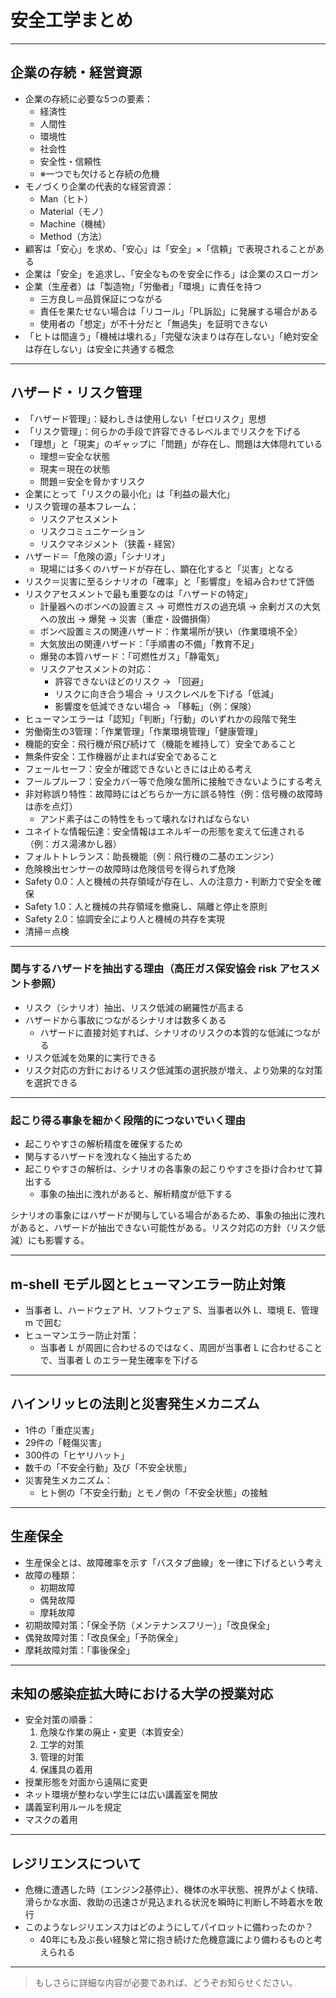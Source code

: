 # 安全工学まとめ
---

## 企業の存続・経営資源
- 企業の存続に必要な5つの要素：
    - 経済性
    - 人間性
    - 環境性
    - 社会性
    - 安全性・信頼性
    - ※一つでも欠けると存続の危機
- モノづくり企業の代表的な経営資源：
    - Man（ヒト）
    - Material（モノ）
    - Machine（機械）
    - Method（方法）
- 顧客は「安心」を求め、「安心」は「安全」×「信頼」で表現されることがある
- 企業は「安全」を追求し、「安全なものを安全に作る」は企業のスローガン
- 企業（生産者）は「製造物」「労働者」「環境」に責任を持つ
    - 三方良し＝品質保証につながる
    - 責任を果たせない場合は「リコール」「PL訴訟」に発展する場合がある
    - 使用者の「想定」が不十分だと「無過失」を証明できない
- 「ヒトは間違う」「機械は壊れる」「完璧な決まりは存在しない」「絶対安全は存在しない」は安全に共通する概念

---

## ハザード・リスク管理
- 「ハザード管理」：疑わしきは使用しない「ゼロリスク」思想
- 「リスク管理」：何らかの手段で許容できるレベルまでリスクを下げる
- 「理想」と「現実」のギャップに「問題」が存在し、問題は大体隠れている
    - 理想＝安全な状態
    - 現実＝現在の状態
    - 問題＝安全を脅かすリスク
- 企業にとって「リスクの最小化」は「利益の最大化」
- リスク管理の基本フレーム：
    - リスクアセスメント
    - リスクコミュニケーション
    - リスクマネジメント（狭義・経営）
- ハザード＝「危険の源」「シナリオ」
    - 現場には多くのハザードが存在し、顕在化すると「災害」となる
- リスク＝災害に至るシナリオの「確率」と「影響度」を組み合わせて評価
- リスクアセスメントで最も重要なのは「ハザードの特定」
    - 計量器へのボンベの設置ミス → 可燃性ガスの過充填 → 余剰ガスの大気への放出 → 爆発 → 災害（重症・設備損傷）
    - ボンベ設置ミスの関連ハザード：作業場所が狭い（作業環境不全）
    - 大気放出の関連ハザード：「手順書の不備」「教育不足」
    - 爆発の本質ハザード：「可燃性ガス」「静電気」
    - リスクアセスメントの対応：
        - 許容できないほどのリスク → 「回避」
        - リスクに向き合う場合 → リスクレベルを下げる「低減」
        - 影響度を低減できない場合 → 「移転」（例：保険）
- ヒューマンエラーは「認知」「判断」「行動」のいずれかの段階で発生
- 労働衛生の3管理：「作業管理」「作業環境管理」「健康管理」
- 機能的安全：飛行機が飛び続けて（機能を維持して）安全であること
- 無条件安全：工作機器が止まれば安全であること
- フェールセーフ：安全が確認できないときには止める考え
- フールプルーフ：安全カバー等で危険な箇所に接触できないようにする考え
- 非対称誤り特性：故障時にはどちらか一方に誤る特性（例：信号機の故障時は赤を点灯）
    - アンド素子はこの特性をもって壊れなければならない
- ユネイトな情報伝達：安全情報はエネルギーの形態を変えて伝達される（例：ガス湯沸かし器）
- フォルトトレランス：助長機能（例：飛行機の二基のエンジン）
- 危険検出センサーの故障時は危険信号を得られず危険
- Safety 0.0：人と機械の共存領域が存在し、人の注意力・判断力で安全を確保
- Safety 1.0：人と機械の共存領域を撤廃し、隔離と停止を原則
- Safety 2.0：協調安全により人と機械の共存を実現
- 清掃＝点検

---

### 関与するハザードを抽出する理由（高圧ガス保安協会 risk アセスメント参照）
- リスク（シナリオ）抽出、リスク低減の網羅性が高まる
- ハザードから事故につながるシナリオは数多くある
    - ハザードに直接対処すれば、シナリオのリスクの本質的な低減につながる
- リスク低減を効果的に実行できる
- リスク対応の方針におけるリスク低減策の選択肢が増え、より効果的な対策を選択できる

---

### 起こり得る事象を細かく段階的につないでいく理由
- 起こりやすさの解析精度を確保するため
- 関与するハザードを洩れなく抽出するため
- 起こりやすさの解析は、シナリオの各事象の起こりやすさを掛け合わせて算出する
    - 事象の抽出に洩れがあると、解析精度が低下する

シナリオの事象にはハザードが関与している場合があるため、事象の抽出に洩れがあると、ハザードが抽出できない可能性がある。リスク対応の方針（リスク低減）にも影響する。

---

## m-shell モデル図とヒューマンエラー防止対策
- 当事者 L、ハードウェア H、ソフトウェア S、当事者以外 L、環境 E、管理 m で囲む
- ヒューマンエラー防止対策：
    - 当事者 L が周囲に合わせるのではなく、周囲が当事者 L に合わせることで、当事者 L のエラー発生確率を下げる

---

## ハインリッヒの法則と災害発生メカニズム
- 1件の「重症災害」
- 29件の「軽傷災害」
- 300件の「ヒヤリハット」
- 数千の「不安全行動」及び「不安全状態」
- 災害発生メカニズム：
    - ヒト側の「不安全行動」とモノ側の「不安全状態」の接触

---

## 生産保全
- 生産保全とは、故障確率を示す「バスタブ曲線」を一律に下げるという考え
- 故障の種類：
    - 初期故障
    - 偶発故障
    - 摩耗故障
- 初期故障対策：「保全予防（メンテナンスフリー）」「改良保全」
- 偶発故障対策：「改良保全」「予防保全」
- 摩耗故障対策：「事後保全」

---

## 未知の感染症拡大時における大学の授業対応
- 安全対策の順番：
    1. 危険な作業の廃止・変更（本質安全）
    2. 工学的対策
    3. 管理的対策
    4. 保護具の着用
- 授業形態を対面から遠隔に変更
- ネット環境が整わない学生には広い講義室を開放
- 講義室利用ルールを規定
- マスクの着用

---

## レジリエンスについて
- 危機に遭遇した時（エンジン2基停止）、機体の水平状態、視界がよく快晴、滑らかな水面、救助の迅速さが見込まれる状況を瞬時に判断し不時着水を敢行
- このようなレジリエンス力はどのようにしてパイロットに備わったのか？
    - 40年にも及ぶ長い経験と常に抱き続けた危機意識により備わるものと考えられる

---

> もしさらに詳細な内容が必要であれば、どうぞお知らせください。